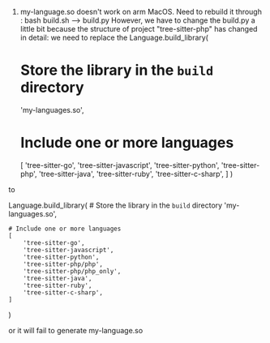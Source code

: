 1. my-language.so doesn't work on arm MacOS. Need to rebuild it through :
bash build.sh --> build.py
However, we have to change the build.py a little bit because the structure of project "tree-sitter-php" has changed
in detail: we need to replace the 
Language.build_library(
    # Store the library in the `build` directory
    'my-languages.so',

    # Include one or more languages
    [
        'tree-sitter-go',
        'tree-sitter-javascript',
        'tree-sitter-python',
        'tree-sitter-php',
        'tree-sitter-java',
        'tree-sitter-ruby',
        'tree-sitter-c-sharp',
    ]
)

to 

Language.build_library(
    # Store the library in the `build` directory
    'my-languages.so',

    # Include one or more languages
    [
        'tree-sitter-go',
        'tree-sitter-javascript',
        'tree-sitter-python',
        'tree-sitter-php/php',
        'tree-sitter-php/php_only',
        'tree-sitter-java',
        'tree-sitter-ruby',
        'tree-sitter-c-sharp',
    ]
)

or it will fail to generate my-language.so
